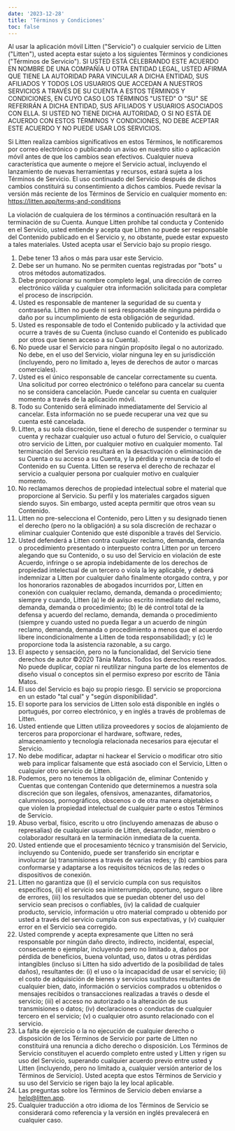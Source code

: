 ```yaml
---
date: '2023-12-28'
title: 'Términos y Condiciones'
toc: false
---
```


Al usar la aplicación móvil Litten ("Servicio") o cualquier servicio de Litten ("Litten"), usted acepta estar sujeto a los siguientes Términos y condiciones ("Términos de Servicio"). SI USTED ESTÁ CELEBRANDO ESTE ACUERDO EN NOMBRE DE UNA COMPAÑÍA U OTRA ENTIDAD LEGAL, USTED AFIRMA QUE TIENE LA AUTORIDAD PARA VINCULAR A DICHA ENTIDAD, SUS AFILIADOS Y TODOS LOS USUARIOS QUE ACCEDAN A NUESTROS SERVICIOS A TRAVÉS DE SU CUENTA A ESTOS TÉRMINOS Y CONDICIONES, EN CUYO CASO LOS TÉRMINOS "USTED" O "SU" SE REFERIRÁN A DICHA ENTIDAD, SUS AFILIADOS Y USUARIOS ASOCIADOS CON ELLA. SI USTED NO TIENE DICHA AUTORIDAD, O SI NO ESTÁ DE ACUERDO CON ESTOS TÉRMINOS Y CONDICIONES, NO DEBE ACEPTAR ESTE ACUERDO Y NO PUEDE USAR LOS SERVICIOS.

Si Litten realiza cambios significativos en estos Términos, le notificaremos por correo electrónico o publicando un aviso en nuestro sitio o aplicación móvil antes de que los cambios sean efectivos. Cualquier nueva característica que aumente o mejore el Servicio actual, incluyendo el lanzamiento de nuevas herramientas y recursos, estará sujeta a los Términos de Servicio. El uso continuado del Servicio después de dichos cambios constituirá su consentimiento a dichos cambios. Puede revisar la versión más reciente de los Términos de Servicio en cualquier momento en: <https://litten.app/terms-and-conditions>

La violación de cualquiera de los términos a continuación resultará en la terminación de su Cuenta. Aunque Litten prohíbe tal conducta y Contenido en el Servicio, usted entiende y acepta que Litten no puede ser responsable del Contenido publicado en el Servicio y, no obstante, puede estar expuesto a tales materiales. Usted acepta usar el Servicio bajo su propio riesgo.

1. Debe tener 13 años o más para usar este Servicio.
1. Debe ser un humano. No se permiten cuentas registradas por "bots" u otros métodos automatizados.
1. Debe proporcionar su nombre completo legal, una dirección de correo electrónico válida y cualquier otra información solicitada para completar el proceso de inscripción.
1. Usted es responsable de mantener la seguridad de su cuenta y contraseña. Litten no puede ni será responsable de ninguna pérdida o daño por su incumplimiento de esta obligación de seguridad.
1. Usted es responsable de todo el Contenido publicado y la actividad que ocurre a través de su Cuenta (incluso cuando el Contenido es publicado por otros que tienen acceso a su Cuenta).
1. No puede usar el Servicio para ningún propósito ilegal o no autorizado. No debe, en el uso del Servicio, violar ninguna ley en su jurisdicción (incluyendo, pero no limitado a, leyes de derechos de autor o marcas comerciales).
1. Usted es el único responsable de cancelar correctamente su cuenta. Una solicitud por correo electrónico o teléfono para cancelar su cuenta no se considera cancelación. Puede cancelar su cuenta en cualquier momento a través de la aplicación móvil.
1. Todo su Contenido será eliminado inmediatamente del Servicio al cancelar. Esta información no se puede recuperar una vez que su cuenta esté cancelada.
1. Litten, a su sola discreción, tiene el derecho de suspender o terminar su cuenta y rechazar cualquier uso actual o futuro del Servicio, o cualquier otro servicio de Litten, por cualquier motivo en cualquier momento. Tal terminación del Servicio resultará en la desactivación o eliminación de su Cuenta o su acceso a su Cuenta, y la pérdida y renuncia de todo el Contenido en su Cuenta. Litten se reserva el derecho de rechazar el servicio a cualquier persona por cualquier motivo en cualquier momento.
1. No reclamamos derechos de propiedad intelectual sobre el material que proporcione al Servicio. Su perfil y los materiales cargados siguen siendo suyos. Sin embargo, usted acepta permitir que otros vean su Contenido.
1. Litten no pre-selecciona el Contenido, pero Litten y su designado tienen el derecho (pero no la obligación) a su sola discreción de rechazar o eliminar cualquier Contenido que esté disponible a través del Servicio.
1. Usted defenderá a Litten contra cualquier reclamo, demanda, demanda o procedimiento presentado o interpuesto contra Litten por un tercero alegando que su Contenido, o su uso del Servicio en violación de este Acuerdo, infringe o se apropia indebidamente de los derechos de propiedad intelectual de un tercero o viola la ley aplicable, y deberá indemnizar a Litten por cualquier daño finalmente otorgado contra, y por los honorarios razonables de abogados incurridos por, Litten en conexión con cualquier reclamo, demanda, demanda o procedimiento; siempre y cuando, Litten (a) le dé aviso escrito inmediato del reclamo, demanda, demanda o procedimiento; (b) le dé control total de la defensa y acuerdo del reclamo, demanda, demanda o procedimiento (siempre y cuando usted no pueda llegar a un acuerdo de ningún reclamo, demanda, demanda o procedimiento a menos que el acuerdo libere incondicionalmente a Litten de toda responsabilidad); y (c) le proporcione toda la asistencia razonable, a su cargo.
1. El aspecto y sensación, pero no la funcionalidad, del Servicio tiene derechos de autor ©2020 Tânia Matos. Todos los derechos reservados. No puede duplicar, copiar ni reutilizar ninguna parte de los elementos de diseño visual o conceptos sin el permiso expreso por escrito de Tânia Matos.
1. El uso del Servicio es bajo su propio riesgo. El servicio se proporciona en un estado "tal cual" y "según disponibilidad".
1. El soporte para los servicios de Litten solo está disponible en inglés o portugués, por correo electrónico, y en inglés a través de problemas de Litten.
1. Usted entiende que Litten utiliza proveedores y socios de alojamiento de terceros para proporcionar el hardware, software, redes, almacenamiento y tecnología relacionada necesarios para ejecutar el Servicio.
1. No debe modificar, adaptar ni hackear el Servicio o modificar otro sitio web para implicar falsamente que está asociado con el Servicio, Litten o cualquier otro servicio de Litten.
1. Podemos, pero no tenemos la obligación de, eliminar Contenido y Cuentas que contengan Contenido que determinemos a nuestra sola discreción que son ilegales, ofensivos, amenazantes, difamatorios, calumniosos, pornográficos, obscenos o de otra manera objetables o que violen la propiedad intelectual de cualquier parte o estos Términos de Servicio.
1. Abuso verbal, físico, escrito u otro (incluyendo amenazas de abuso o represalias) de cualquier usuario de Litten, desarrollador, miembro o colaborador resultará en la terminación inmediata de la cuenta.
1. Usted entiende que el procesamiento técnico y transmisión del Servicio, incluyendo su Contenido, puede ser transferido sin encriptar e involucrar (a) transmisiones a través de varias redes; y (b) cambios para conformarse y adaptarse a los requisitos técnicos de las redes o dispositivos de conexión.
1. Litten no garantiza que (i) el servicio cumpla con sus requisitos específicos, (ii) el servicio sea ininterrumpido, oportuno, seguro o libre de errores, (iii) los resultados que se puedan obtener del uso del servicio sean precisos o confiables, (iv) la calidad de cualquier producto, servicio, información u otro material comprado u obtenido por usted a través del servicio cumpla con sus expectativas, y (v) cualquier error en el Servicio sea corregido.
1. Usted comprende y acepta expresamente que Litten no será responsable por ningún daño directo, indirecto, incidental, especial, consecuente o ejemplar, incluyendo pero no limitado a, daños por pérdida de beneficios, buena voluntad, uso, datos u otras pérdidas intangibles (incluso si Litten ha sido advertido de la posibilidad de tales daños), resultantes de: (i) el uso o la incapacidad de usar el servicio; (ii) el costo de adquisición de bienes y servicios sustitutos resultantes de cualquier bien, dato, información o servicios comprados u obtenidos o mensajes recibidos o transacciones realizadas a través o desde el servicio; (iii) el acceso no autorizado o la alteración de sus transmisiones o datos; (iv) declaraciones o conductas de cualquier tercero en el servicio; (v) o cualquier otro asunto relacionado con el servicio.
1. La falta de ejercicio o la no ejecución de cualquier derecho o disposición de los Términos de Servicio por parte de Litten no constituirá una renuncia a dicho derecho o disposición. Los Términos de Servicio constituyen el acuerdo completo entre usted y Litten y rigen su uso del Servicio, superando cualquier acuerdo previo entre usted y Litten (incluyendo, pero no limitado a, cualquier versión anterior de los Términos de Servicio). Usted acepta que estos Términos de Servicio y su uso del Servicio se rigen bajo la ley local aplicable.
1. Las preguntas sobre los Términos de Servicio deben enviarse a <help@litten.app>.
1. Cualquier traducción a otro idioma de los Términos de Servicio se considerará como referencia y la versión en inglés prevalecerá en cualquier caso.
